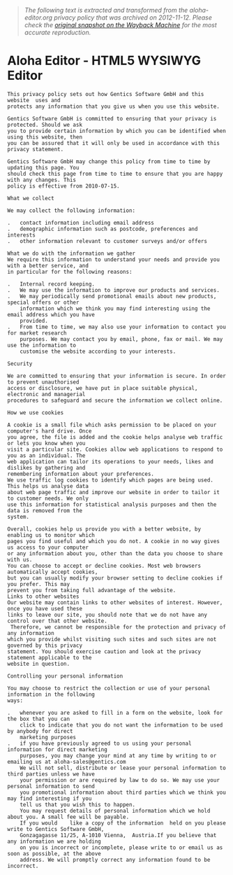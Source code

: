 > *The following text is extracted and transformed from the aloha-editor.org privacy policy that was archived on 2012-11-12. Please check the [original snapshot on the Wayback Machine](https://web.archive.org/web/20121112025037id_/http%3A//www.aloha-editor.org/privacy.php) for the most accurate reproduction.*

# Aloha Editor - HTML5 WYSIWYG Editor


    This privacy policy sets out how Gentics Software GmbH and this website  uses and
    protects any information that you give us when you use this website.
    
    Gentics Software GmbH is committed to ensuring that your privacy is protected. Should we ask
    you to provide certain information by which you can be identified when using this website, then
    you can be assured that it will only be used in accordance with this privacy statement.
    
    Gentics Software GmbH may change this policy from time to time by updating this page. You
    should check this page from time to time to ensure that you are happy with any changes. This
    policy is effective from 2010-07-15.
    
    What we collect
    
    We may collect the following information:
    
    .	contact information including email address
    .	demographic information such as postcode, preferences and interests
    .	other information relevant to customer surveys and/or offers
    
    What we do with the information we gather
    We require this information to understand your needs and provide you with a better service, and
    in particular for the following reasons:
    
    .	Internal record keeping. 
    .	We may use the information to improve our products and services. 
    .	We may periodically send promotional emails about new products, special offers or other
    	information which we think you may find interesting using the email address which you have
    	provided.  
    .	From time to time, we may also use your information to contact you for market research
    	purposes. We may contact you by email, phone, fax or mail. We may use the information to
    	customise the website according to your interests.
    
    Security
    
    We are committed to ensuring that your information is secure. In order to prevent unauthorised
    access or disclosure, we have put in place suitable physical, electronic and managerial
    procedures to safeguard and secure the information we collect online. 
    
    How we use cookies
    
    A cookie is a small file which asks permission to be placed on your computer's hard drive. Once
    you agree, the file is added and the cookie helps analyse web traffic or lets you know when you
    visit a particular site. Cookies allow web applications to respond to you as an individual. The
    web application can tailor its operations to your needs, likes and dislikes by gathering and
    remembering information about your preferences. 
    We use traffic log cookies to identify which pages are being used. This helps us analyse data
    about web page traffic and improve our website in order to tailor it to customer needs. We only
    use this information for statistical analysis purposes and then the data is removed from the
    system. 
    
    Overall, cookies help us provide you with a better website, by enabling us to monitor which
    pages you find useful and which you do not. A cookie in no way gives us access to your computer
    or any information about you, other than the data you choose to share with us. 
    You can choose to accept or decline cookies. Most web browsers automatically accept cookies,
    but you can usually modify your browser setting to decline cookies if you prefer. This may
    prevent you from taking full advantage of the website.
    Links to other websites
    Our website may contain links to other websites of interest. However, once you have used these
    links to leave our site, you should note that we do not have any control over that other website.
     Therefore, we cannot be responsible for the protection and privacy of any information
    which you provide whilst visiting such sites and such sites are not governed by this privacy
    statement. You should exercise caution and look at the privacy statement applicable to the
    website in question.
    
    Controlling your personal information
    
    You may choose to restrict the collection or use of your personal information in the following
    ways:
    
    .	whenever you are asked to fill in a form on the website, look for the box that you can
    	click to indicate that you do not want the information to be used by anybody for direct
    	marketing purposes
    .	if you have previously agreed to us using your personal information for direct marketing
    	purposes, you may change your mind at any time by writing to or emailing us at aloha-sales@gentics.com 
    	We will not sell, distribute or lease your personal information to third parties unless we have
    	your permission or are required by law to do so. We may use your personal information to send
    	you promotional information about third parties which we think you may find interesting if you
    	tell us that you wish this to happen.
    	You may request details of personal information which we hold about you. A small fee will be payable.
    	If you would 	like a copy of the information 	held on you please write to Gentics Software GmbH, 
    	Gonzagagasse 11/25, A-1010 Vienna, 	Austria.If you believe that any information we are holding 
    	on you is incorrect or incomplete, please write to or email us as soon as possible, at the above 
    	address. We will promptly correct any information found to be incorrect.
    
